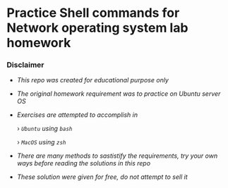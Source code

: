 # Practice Shell commands for Network operating system lab homework

### Disclaimer

- *This repo was created for educational purpose only*
- *The original homework requirement was to practice on Ubuntu server OS* 
- *Exercises are attempted to accomplish in*

  › *`Ubuntu` using `bash`* <br/>

  › *`MacOS` using `zsh`*

- *There are many methods to sastistify the requirements, try your own ways before reading the solutions in this repo*

- *These solution were given for free, do not attempt to sell it*